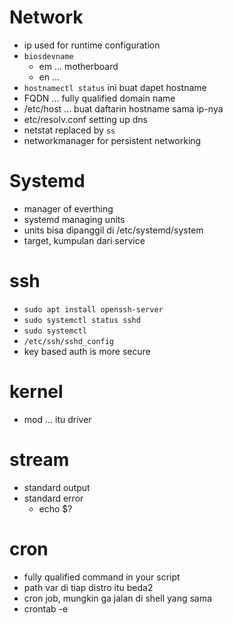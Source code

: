 # Network
- ip used for runtime configuration
- `biosdevname` 
    - em ... motherboard
    - en ... 
- `hostnamectl status` ini buat dapet hostname 
- FQDN ... fully qualified domain name
- /etc/host ... buat daftarin hostname sama ip-nya
- etc/resolv.conf setting up dns
- netstat replaced by `ss`
- networkmanager for persistent networking

# Systemd
- manager of everthing
- systemd managing units
- units bisa dipanggil di /etc/systemd/system
- target, kumpulan dari service


# ssh
- `sudo apt install openssh-server`
- `sudo systemctl status sshd`
- `sudo systemctl `
- `/etc/ssh/sshd_config`
- key based auth is more secure

# kernel
- mod ... itu driver

# stream
- standard output
- standard error
    -  echo $?

# cron
- fully qualified command in your script
- path var di tiap distro itu beda2
- cron job, mungkin ga jalan di shell yang sama
- crontab -e

# 

